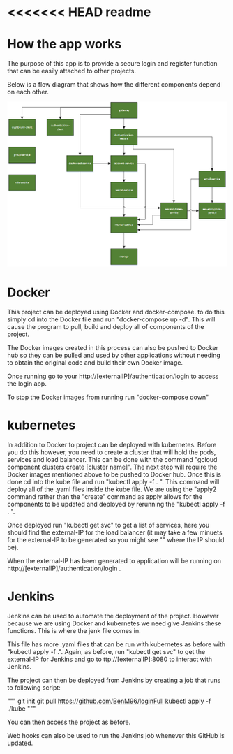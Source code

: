 <<<<<<< HEAD
readme
=======
# How the app works

The purpose of this app is to provide a secure login and register function that can be easily attached to other projects.

Below is a flow diagram that shows how the different components depend on each other.

![text](loginAppFlow.png)


# Docker

This project can be deployed using Docker and docker-compose. to do this simply cd into the Docker file and run "docker-compose up -d". This will cause the program to pull, build and deploy all of components of the project.

The Docker images created in this process can also be pushed to Docker hub so they can be pulled and used by other applications without needing to obtain the original code and build their own Docker image.

Once running go to your http://[externalIP]/authentication/login to access the login app.

To stop the Docker images from running run "docker-compose down"

# kubernetes

In addition to Docker to project can be deployed with kubernetes. Before you do this however, you need to create a cluster that will hold the pods, services and load balancer. This can be done with the command "gcloud component clusters create [cluster name]".
The next step will require the Docker images mentioned above to be pushed to Docker hub. Once this is done cd into the kube file and run "kubectl apply -f . ". This command will deploy all of the .yaml files inside the kube file. We are using the "apply2 command rather than the "create" command as apply allows for the components to be updated and deployed by rerunning the "kubectl apply -f . ".

Once deployed run "kubectl get svc" to get a list of services, here you should find the external-IP for the load balancer (it may take a few minuets for the external-IP to be generated so you might see "<pending>" where the IP should be).

When the external-IP has been generated to application will be running on http://[externalIP]/authentication/login .

# Jenkins

Jenkins can be used to automate the deployment of the project. However because we are using Docker and kubernetes we need give Jenkins these functions. This is where the jenk file comes in.

This file has more .yaml files that can be run with kubernetes as before with "kubectl apply -f .". Again, as before, run "kubectl get svc" to get the external-IP for Jenkins and go to ttp://[externalIP]:8080 to interact with Jenkins.

The project can then be deployed from Jenkins by creating a job that runs to following script:


"""
git init
git pull https://github.com/BenM96/loginFull
kubectl apply -f ./kube
"""

You can then access the project as before.

Web hooks can also be used to run the Jenkins job whenever this GitHub is updated.

